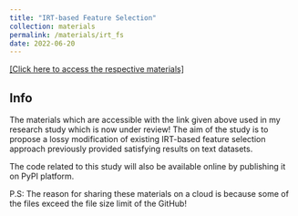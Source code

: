 ```yaml
---
title: "IRT-based Feature Selection"
collection: materials
permalink: /materials/irt_fs
date: 2022-06-20
---
```

[[Click here to access the respective materials]](https://www.dropbox.com/sh/h3fnrkxy8xhl16f/AABnwu9V_2-a8xLxqhHX4Mexa?dl=0)

## Info

The materials which are accessible with the link given above used in my research study which is now under review! 
The aim of the study is to propose a lossy modification of existing IRT-based feature selection approach previously provided satisfying results on text datasets.

The code related to this study will also be available online by publishing it on PyPI platform.

P.S: The reason for sharing these materials on a cloud is because some of the files exceed the file size limit of the GitHub!
